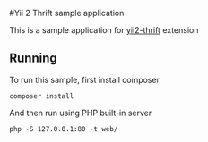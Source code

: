 #Yii 2 Thrift sample application

This is a sample application for [yii2-thrift](https://github.com/urbanindo/yii2-thrift) extension

## Running

To run this sample, first install composer

```
composer install
```

And then run using PHP built-in server

```
php -S 127.0.0.1:80 -t web/
```
